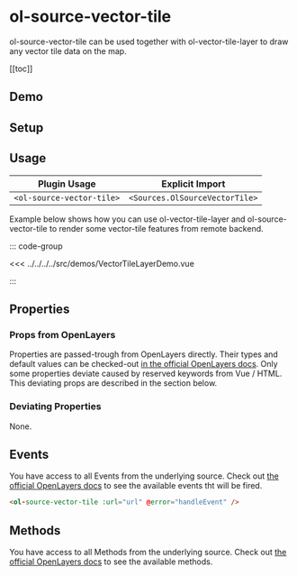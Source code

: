 # ol-source-vector-tile

ol-source-vector-tile can be used together with ol-vector-tile-layer to draw any vector tile data on the map.

[[toc]]

## Demo

<script setup>
import VectorTileLayerDemo from "@demos/VectorTileLayerDemo.vue"
</script>
<ClientOnly>
<VectorTileLayerDemo />
</ClientOnly>

## Setup

<!--@include: ../../sources.plugin.md-->

## Usage

| Plugin Usage              |        Explicit Import         |
|---------------------------|:------------------------------:|
| `<ol-source-vector-tile>` | `<Sources.OlSourceVectorTile>` |

Example below shows how you can use ol-vector-tile-layer and ol-source-vector-tile to render some vector-tile features from remote backend.

::: code-group

<<< ../../../../src/demos/VectorTileLayerDemo.vue

:::

## Properties

### Props from OpenLayers

Properties are passed-trough from OpenLayers directly.
Their types and default values can be checked-out [in the official OpenLayers docs](https://openlayers.org/en/latest/apidoc/module-ol_source_VectorTile-VectorTile.html).
Only some properties deviate caused by reserved keywords from Vue / HTML.
This deviating props are described in the section below.

### Deviating Properties

None.

## Events

You have access to all Events from the underlying source.
Check out [the official OpenLayers docs](https://openlayers.org/en/latest/apidoc/module-ol_source_VectorTile-VectorTile.html) to see the available events tht will be fired.

```html
<ol-source-vector-tile :url="url" @error="handleEvent" />
```

## Methods

You have access to all Methods from the underlying source.
Check out [the official OpenLayers docs](https://openlayers.org/en/latest/apidoc/module-ol_source_VectorTile-VectorTile.html) to see the available methods.

